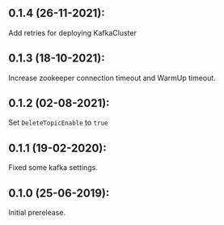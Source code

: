## 0.1.4 (26-11-2021):

Add retries for deploying KafkaCluster

## 0.1.3 (18-10-2021):

Increase zookeeper connection timeout and WarmUp timeout.

## 0.1.2 (02-08-2021):

Set `DeleteTopicEnable` to `true`

## 0.1.1 (19-02-2020):

Fixed some kafka settings.

## 0.1.0 (25-06-2019): 

Initial prerelease.